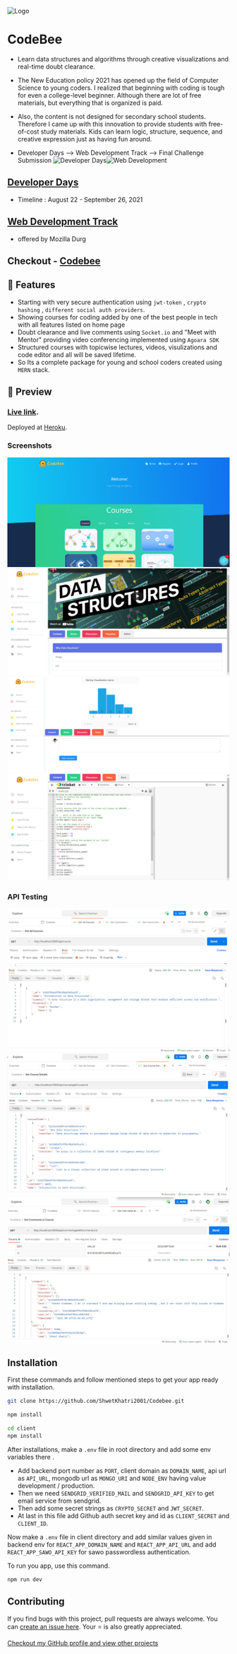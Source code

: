 
![Logo](https://user-images.githubusercontent.com/63184114/123545780-8d802e00-d777-11eb-89c6-1bbf306fab74.png)
    
# CodeBee

* Learn data structures and algorithms through creative visualizations and real-time doubt clearance.

* The New Education policy 2021 has opened up the field of Computer Science to young coders. I realized that beginning with coding is tough for even a college-level beginner. Although there are lot of free materials, but everything that is organized is paid.

* Also, the content is not designed for secondary school students. Therefore I came up with this innovation to provide students with free-of-cost study materials. Kids can learn logic, structure, sequence, and creative expression just as having fun around.  

* Developer Days --> Web Development Track --> Final Challenge Submission
![Developer Days](https://d1fdloi71mui9q.cloudfront.net/niT5FCERQxmUlORNHyGS_dMW63U6raEsPK7BF)![Web Development](https://www.aaravinfotech.com/assets/images/pages/web-design-services-15d6b6127f1242.svg)
## [Developer Days](https://developerdays.tech/)
* Timeline : August 22 - September 26, 2021

## [Web Development Track](https://developerdays.tech/track/0)
* offered by Mozilla Durg

## Checkout - [Codebee](https://code-bee.herokuapp.com/)

## 🚀 Features 
*  Starting with very secure authentication using `jwt-token` , `crypto hashing` , `different social auth providers`. 
*  Showing courses for coding added by one of the best people in tech with all features listed on home page
*  Doubt clearance and live comments using `Socket.io` and "Meet with Mentor" providing video conferencing implemented using `Agoara SDK`
*  Structured courses with topicwise lectures, videos, visulizations and code editor and all will be saved lifetime.
*  So Its a complete package for young and school coders created using `MERN` stack.

## 👀 Preview

### [Live link](https://code-bee.herokuapp.com/). 
Deployed at [Heroku](https://heroku.com).

### Screenshots
![Landing Page](/client/src/assets/img/theme/codebee-1.png)
![Home Page](/client/src/assets/img/theme/codebee-3.jpeg)
![Visualization](/client/src/assets/img/theme/codebee-2.png)
![Code Editor](/client/src/assets/img/theme/codebee-4.jpeg)

### API Testing
![AllCourses](/client/src/assets/img/theme/AllCourses.png)
![CourseDetails](/client/src/assets/img/theme/CourseDetails.png)
![CommentsInCourse](/client/src/assets/img/theme/CommentsInCourse.png)

## Installation

First these commands and follow mentioned steps to get your app ready with installation.

```bash
git clone https://github.com/ShwetKhatri2001/Codebee.git
```

```bash
npm install 
```

```bash
cd client
npm install 
```

After installations, make a `.env` file in root directory and add some env variables there . 
* Add backend port number as `PORT`, client domain as `DOMAIN_NAME`, api url as `API_URL`, mongodb url as `MONGO_URI`
  and `NODE_ENV` having value development / production.
* Then we need `SENDGRID_VERIFIED_MAIL` and `SENDGRID_API_KEY` to get email service from sendgrid.
* Then add some secret strings as `CRYPTO_SECRET` and `JWT_SECRET`.
* At last in this file add Github auth secret key and id as `CLIENT_SECRET` and `CLIENT_ID`. 

Now make a `.env` file in client directory and add similar values given in backend env for `REACT_APP_DOMAIN_NAME` and `REACT_APP_API_URL` and add `REACT_APP_SAWO_API_KEY` for sawo passwordless authentication.

To run you app, use this command.

```bash
npm run dev
```

## Contributing

If you find bugs with this project, pull requests are always welcome. You can [create an issue here](https://github.com/ShwetKhatri2001/Codebee/issues/new).
Your :star: is also greatly appreciated.

[Checkout my GitHub profile and view other projects](https://github.com/ShwetKhatri2001)















